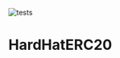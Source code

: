 ![tests](https://user-images.githubusercontent.com/61128114/224771606-f49b80be-790b-4c6d-a536-674237dfe375.png)
# HardHatERC20
